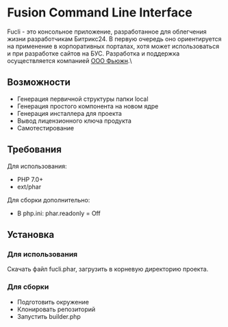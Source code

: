 # Fusion Command Line Interface

Fucli - это консольное приложение, разработанное для облегчения жизни разработчикам Битрикс24. В первую очередь оно ориентируется на применение в корпоративных порталах, хотя может использоваться и при разработке сайтов на БУС. Разработка и поддержка осуществляется компанией [ООО Фьюжн](https://efusion.ru/).\

## Возможности

* Генерация первичной структуры папки local
* Генерация простого компонента на новом ядре
* Генерация инсталлера для проекта
* Вывод лицензионного ключа продукта
* Самотестирование

## Требования

Для использования:
- PHP 7.0+
- ext/phar

Для сборки дополнительно:
- В php.ini: phar.readonly = Off

## Установка

### Для использования

Скачать файл fucli.phar, загрузить в корневую директорию проекта.

### Для сборки

- Подготовить окружение
- Клонировать репозиторий
- Запустить builder.php